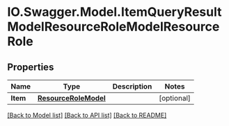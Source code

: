 # IO.Swagger.Model.ItemQueryResultModelResourceRoleModelResourceRole
## Properties

Name | Type | Description | Notes
------------ | ------------- | ------------- | -------------
**Item** | [**ResourceRoleModel**](ResourceRoleModel.md) |  | [optional] 

[[Back to Model list]](../README.md#documentation-for-models) [[Back to API list]](../README.md#documentation-for-api-endpoints) [[Back to README]](../README.md)

